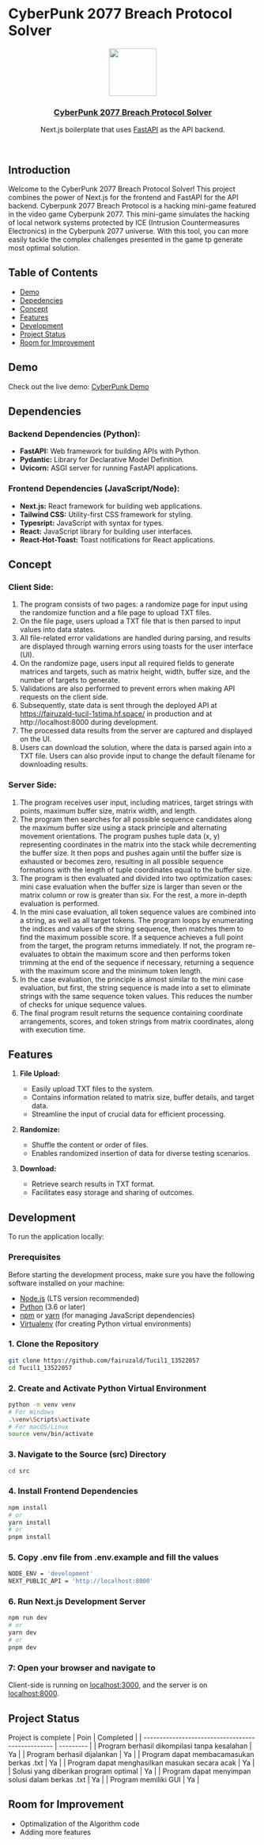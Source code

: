 # CyberPunk 2077 Breach Protocol Solver

<p align="center">
  <a href="https://nextjs-fastapi-starter.vercel.app/">
    <img src="https://assets.vercel.com/image/upload/v1588805858/repositories/vercel/logo.png" height="96">
    <h3 align="center">CyberPunk 2077 Breach Protocol Solver</h3>
  </a>
</p>

<p align="center">Next.js boilerplate that uses <a href="https://fastapi.tiangolo.com/">FastAPI</a> as the API backend.</p>

<br/>

## Introduction

Welcome to the CyberPunk 2077 Breach Protocol Solver! This project combines the power of Next.js for the frontend and FastAPI for the API backend. Cyberpunk 2077 Breach Protocol is a hacking mini-game featured in the video game Cyberpunk 2077. This mini-game simulates the hacking of local network systems protected by ICE (Intrusion Countermeasures Electronics) in the Cyberpunk 2077 universe. With this tool, you can more easily tackle the complex challenges presented in the game tp generate most optimal solution.

## Table of Contents

- [Demo](#demo)
- [Depedencies](#depedencies)
- [Concept](#concept)
- [Features](#features)
- [Development](#development)
- [Project Status](#project-status)
- [Room for Improvement](#room-for-improvement)

## Demo

Check out the live demo: [CyberPunk Demo](https://tubes-1-stima.vercel.app/)

## Dependencies

### Backend Dependencies (Python):

- **FastAPI:** Web framework for building APIs with Python.
- **Pydantic:** Library for Declarative Model Definition.
- **Uvicorn:** ASGI server for running FastAPI applications.

### Frontend Dependencies (JavaScript/Node):

- **Next.js:** React framework for building web applications.
- **Tailwind CSS:** Utility-first CSS framework for styling.
- **Typesript:** JavaScript with syntax for types.
- **React:** JavaScript library for building user interfaces.
- **React-Hot-Toast:** Toast notifications for React applications.

## Concept

### Client Side:

1. The program consists of two pages: a randomize page for input using the randomize function and a file page to upload TXT files.
2. On the file page, users upload a TXT file that is then parsed to input values into data states.
3. All file-related error validations are handled during parsing, and results are displayed through warning errors using toasts for the user interface (UI).
4. On the randomize page, users input all required fields to generate matrices and targets, such as matrix height, width, buffer size, and the number of targets to generate.
5. Validations are also performed to prevent errors when making API requests on the client side.
6. Subsequently, state data is sent through the deployed API at https://fairuzald-tucil-1stima.hf.space/ in production and at http://localhost:8000 during development.
7. The processed data results from the server are captured and displayed on the UI.
8. Users can download the solution, where the data is parsed again into a TXT file. Users can also provide input to change the default filename for downloading results.

### Server Side:

1. The program receives user input, including matrices, target strings with points, maximum buffer size, matrix width, and length.
2. The program then searches for all possible sequence candidates along the maximum buffer size using a stack principle and alternating movement orientations. The program pushes tuple data (x, y) representing coordinates in the matrix into the stack while decrementing the buffer size. It then pops and pushes again until the buffer size is exhausted or becomes zero, resulting in all possible sequence formations with the length of tuple coordinates equal to the buffer size.
3. The program is then evaluated and divided into two optimization cases: mini case evaluation when the buffer size is larger than seven or the matrix column or row is greater than six. For the rest, a more in-depth evaluation is performed.
4. In the mini case evaluation, all token sequence values are combined into a string, as well as all target tokens. The program loops by enumerating the indices and values of the string sequence, then matches them to find the maximum possible score. If a sequence achieves a full point from the target, the program returns immediately. If not, the program re-evaluates to obtain the maximum score and then performs token trimming at the end of the sequence if necessary, returning a sequence with the maximum score and the minimum token length.
5. In the case evaluation, the principle is almost similar to the mini case evaluation, but first, the string sequence is made into a set to eliminate strings with the same sequence token values. This reduces the number of checks for unique sequence values.
6. The final program result returns the sequence containing coordinate arrangements, scores, and token strings from matrix coordinates, along with execution time.

## Features

1. **File Upload:**
   - Easily upload TXT files to the system.
   - Contains information related to matrix size, buffer details, and target data.
   - Streamline the input of crucial data for efficient processing.

2. **Randomize:**
   - Shuffle the content or order of files.
   - Enables randomized insertion of data for diverse testing scenarios.

3. **Download:**
   - Retrieve search results in TXT format.
   - Facilitates easy storage and sharing of outcomes.

## Development

To run the application locally:

### Prerequisites

Before starting the development process, make sure you have the following software installed on your machine:

- [Node.js](https://nodejs.org/) (LTS version recommended)
- [Python](https://www.python.org/) (3.6 or later)
- [npm](https://www.npmjs.com/) or [yarn](https://yarnpkg.com/) (for managing JavaScript dependencies)
- [Virtualenv](https://virtualenv.pypa.io/) (for creating Python virtual environments)

### 1. Clone the Repository

```bash
git clone https://github.com/fairuzald/Tucil1_13522057
cd Tucil1_13522057
```

### 2. Create and Activate Python Virtual Environment

```bash
python -m venv venv
# For Windows
.\venv\Scripts\activate
# For macOS/Linux
source venv/bin/activate
```

### 3. Navigate to the Source (src) Directory

```bash
cd src

```

### 4. Install Frontend Dependencies

```bash
npm install
# or
yarn install
# or
pnpm install
```

### 5. Copy .env file from .env.example and fill the values

```bash
NODE_ENV = 'development'
NEXT_PUBLIC_API = 'http://localhost:8000'
```

### 6. Run Next.js Development Server

```bash
npm run dev
# or
yarn dev
# or
pnpm dev
```

### 7: Open your browser and navigate to

Client-side is running on [localhost:3000](http://localhost:3000), and the server is on [localhost:8000](http://localhost:8000).

## Project Status
Project is complete
| Poin                                              | Completed |
| ------------------------------------------------- | --------- |
| Program berhasil dikompilasi tanpa kesalahan      |     Ya    |
| Program berhasil dijalankan                       |     Ya    |
| Program dapat membacamasukan berkas .txt          |     Ya    |
| Program dapat menghasilkan masukan secara acak    |     Ya    |
| Solusi yang diberikan program optimal             |     Ya    |
| Program dapat menyimpan solusi dalam berkas .txt  |     Ya    |
| Program memiliki GUI                              |     Ya    |

## Room for Improvement

- Optimalization of the Algorithm code
- Adding more features
